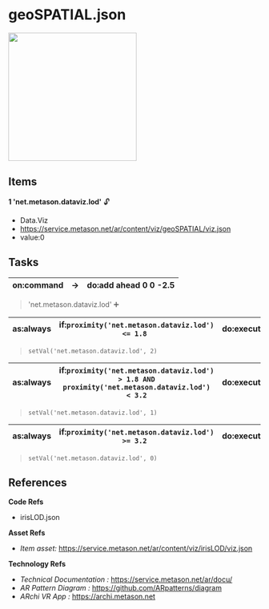 # geoSPATIAL.json

[<img src="../../docu/images/geospatial.jpg" height="256"/>](https://youtu.be/UL8XRe5luu8)

## Items 

__1 'net.metason.dataviz.lod'__  🔓
- Data.Viz
- https://service.metason.net/ar/content/viz/geoSPATIAL/viz.json
- value:0



## Tasks 

 | on:command |  &rarr; | do:add ahead 0 0 -2.5 |
 |---|---|---|
> 'net.metason.dataviz.lod' ➕
 
 | as:always | if:`proximity('net.metason.dataviz.lod') <= 1.8 `| do:execute |
 |---|---|---|
>  `setVal('net.metason.dataviz.lod', 2)`  
> 

 
 | as:always | if:`proximity('net.metason.dataviz.lod') > 1.8 AND proximity('net.metason.dataviz.lod') < 3.2`| do:execute |
 |---|---|---|
>  `setVal('net.metason.dataviz.lod', 1)`  
> 

 
 | as:always | if:`proximity('net.metason.dataviz.lod') >= 3.2 `| do:execute |
 |---|---|---|
>  `setVal('net.metason.dataviz.lod', 0)`  
> 


## References 

__Code Refs__

- irisLOD.json

__Asset Refs__

- _Item asset:_ https://service.metason.net/ar/content/viz/irisLOD/viz.json

__Technology Refs__

- _Technical Documentation :_ https://service.metason.net/ar/docu/
- _AR Pattern Diagram :_ https://github.com/ARpatterns/diagram
- _ARchi VR App :_ https://archi.metason.net
